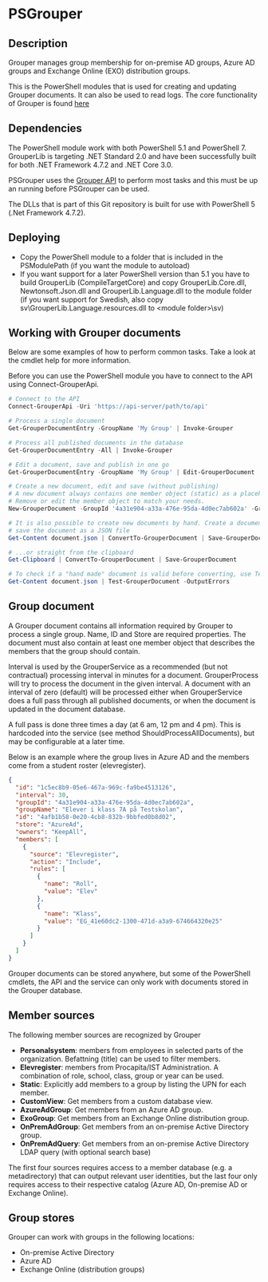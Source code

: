 # PSGrouper

## Description

Grouper manages group membership for on-premise AD groups, Azure AD groups and Exchange Online (EXO) distribution groups.

This is the PowerShell modules that is used for creating and updating Grouper documents. It can also be used to read logs.
The core functionality of Grouper is found [here](https://github.com/Kungsbacka/Grouper)

## Dependencies

The PowerShell module work with both PowerShell 5.1 and PowerShell 7. GrouperLib is targeting .NET Standard 2.0 and have been
successfully built for both .NET Framework 4.7.2 and .NET Core 3.0.

PSGrouper uses the [Grouper API](https://github.com/Kungsbacka/Grouper/tree/master/GrouperApi) to perform most tasks and this
must be up an running before PSGrouper can be used.

The DLLs that is part of this Git repository is built for use with PowerShell 5 (.Net Framework 4.7.2).

## Deploying

* Copy the PowerShell module to a folder that is included in the PSModulePath (if you want the module to autoload)
* If you want support for a later PowerShell version than 5.1 you have to build GrouperLib (CompileTargetCore) and copy GrouperLib.Core.dll, Newtonsoft.Json.dll and GrouperLib.Language.dll to the module folder (if you want support for Swedish, also copy sv\GrouperLib.Language.resources.dll to \<module folder\>\sv)

## Working with Grouper documents

Below are some examples of how to perform common tasks. Take a look at the cmdlet help for more information.

Before you can use the PowerShell module you have to connect to the API using Connect-GrouperApi.

```PowerShell
# Connect to the API
Connect-GrouperApi -Uri 'https://api-server/path/to/api'

# Process a single document
Get-GrouperDocumentEntry -GroupName 'My Group' | Invoke-Grouper

# Process all published documents in the database
Get-GrouperDocumentEntry -All | Invoke-Grouper

# Edit a document, save and publish in one go
Get-GrouperDocumentEntry -GroupName 'My Group' | Edit-GrouperDocument | Save-GrouperDocument -Publish

# Create a new document, edit and save (without publishing)
# A new document always contains one member object (static) as a placeholder just to make the document valid.
# Remove or edit the member object to match your needs.
New-GrouperDocument -GroupId '4a31e904-a33a-476e-95da-4d0ec7ab602a' -GroupName 'My Group' -Store AzureAd | Edit-GrouperDocument | Save-GrouperDocument

# It is also possible to create new documents by hand. Create a document in your favorite text editor,
# save the document as a JSON file
Get-Content document.json | ConvertTo-GrouperDocument | Save-GrouperDocument

# ...or straight from the clipboard
Get-Clipboard | ConvertTo-GrouperDocument | Save-GrouperDocument

# To check if a "hand made" document is valid before converting, use Test-GrouperDocument
Get-Content document.json | Test-GrouperDocument -OutputErrors
```

## Group document

A Grouper document contains all information required by Grouper to process a single group.
Name, ID and Store are required properties. The document must also contain at least one
member object that describes the members that the group should contain.

Interval is used by the GrouperService as a recommended (but not contractual) processing
interval in minutes for a document. GrouperProcess will try to process the document in
the given interval. A document with an interval of zero (default) will be processed either
when GrouperService does a full pass through all published documents, or when the document
is updated in the document database.

A full pass is done three times a day (at 6 am, 12 pm and 4 pm). This is hardcoded into the
service (see method ShouldProcessAllDocuments), but may be configurable at a later time.

Below is an example where the group lives in Azure AD and the members come from a student
roster (elevregister).

```Json
{
  "id": "1c5ec8b9-05e6-467a-969c-fa9be4513126",
  "interval": 30,
  "groupId": "4a31e904-a33a-476e-95da-4d0ec7ab602a",
  "groupName": "Elever i klass 7A på Testskolan",
  "id": "4afb1b58-0e20-4cb8-832b-9bbfed0b8d02",
  "store": "AzureAd",
  "owners": "KeepAll",
  "members": [
    {
      "source": "Elevregister",
      "action": "Include",
      "rules": [
        {
          "name": "Roll",
          "value": "Elev"
        },
        {
          "name": "Klass",
          "value": "EG_41e60dc2-1300-471d-a3a9-674664320e25"
        }
      ]
    }
  ]
}
```

Grouper documents can be stored anywhere, but some of the PowerShell cmdlets, the API and
the service can only work with documents stored in the Grouper database.

## Member sources

The following member sources are recognized by Grouper

* __Personalsystem__: members from employees in selected parts of the organization. Befattning (title)
can be used to filter members.
* __Elevregister__: members from Procapita/IST Administration. A combination of role, school,
class, group or year can be used.
* __Static__: Explicitly add members to a group by listing the UPN for each member.
* __CustomView__: Get members from a custom database view.
* __AzureAdGroup__: Get members from an Azure AD group.
* __ExoGroup__: Get members from an Exchange Online distribution group.
* __OnPremAdGroup__: Get members from an on-premise Active Directory group.
* __OnPremAdQuery__: Get members from an on-premise Active Directory LDAP query (with optional search base)

The first four sources requires access to a member database (e.g. a metadirectory) that can output
relevant user identities, but the last four only requires access to their respective catalog
(Azure AD, On-premise AD or Exchange Online).

## Group stores

Grouper can work with groups in the following locations:

* On-premise Active Directory
* Azure AD
* Exchange Online (distribution groups)
